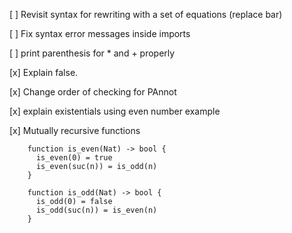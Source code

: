 [ ] Revisit syntax for rewriting with a set of equations (replace bar)

[ ] Fix syntax error messages inside imports

[ ] print parenthesis for * and + properly

[x] Explain false.

[x] Change order of checking for PAnnot

[x] explain existentials using even number example

[x] Mutually recursive functions

		function is_even(Nat) -> bool {
		  is_even(0) = true
		  is_even(suc(n)) = is_odd(n)
		}

		function is_odd(Nat) -> bool {
		  is_odd(0) = false
		  is_odd(suc(n)) = is_even(n)
		}





